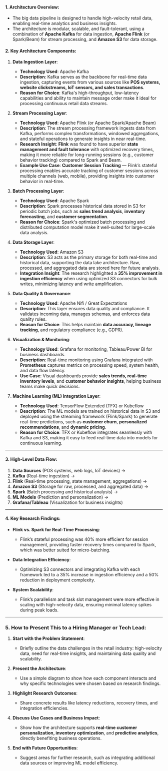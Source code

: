 #### **1. Architecture Overview**:
- The big data pipeline is designed to handle high-velocity retail data, enabling real-time analytics and business insights.
- The architecture is modular, scalable, and fault-tolerant, using a combination of **Apache Kafka** for data ingestion, **Apache Flink** (or Spark/Beam) for stream processing, and **Amazon S3** for data storage.

#### **2. Key Architecture Components**:

1. **Data Ingestion Layer**:  
   - **Technology Used**: Apache Kafka
   - **Description**: Kafka serves as the backbone for real-time data ingestion, capturing events from various sources like **POS systems, website clickstreams, IoT sensors, and sales transactions**.
   - **Reason for Choice**: Kafka's high-throughput, low-latency capabilities and ability to maintain message order make it ideal for processing continuous retail data streams.

2. **Stream Processing Layer**:  
   - **Technology Used**: Apache Flink (or Apache Spark/Apache Beam)
   - **Description**: The stream processing framework ingests data from Kafka, performs complex transformations, windowed aggregations, and stateful operations to generate insights in near real-time.
   - **Research Insight**: **Flink** was found to have superior **state management and fault tolerance** with optimized recovery times, making it more reliable for long-running sessions (e.g., customer behavior tracking) compared to Spark and Beam.
   - **Example Use Case**: **Customer Session Tracking** — Flink’s stateful processing enables accurate tracking of customer sessions across multiple channels (web, mobile), providing insights into customer behavior in real-time.

3. **Batch Processing Layer**:  
   - **Technology Used**: Apache Spark
   - **Description**: Spark processes historical data stored in S3 for periodic batch jobs, such as **sales trend analysis**, **inventory forecasting**, and **customer segmentation**.
   - **Reason for Choice**: Spark's optimized batch processing and distributed computation model make it well-suited for large-scale data analysis.

4. **Data Storage Layer**:  
   - **Technology Used**: Amazon S3
   - **Description**: S3 acts as the primary storage for both real-time and historical data, supporting the data lake architecture. Raw, processed, and aggregated data are stored here for future analysis.
   - **Integration Insight**: The research highlighted a **35% improvement in ingestion efficiency** when using optimized S3 connectors for bulk writes, minimizing latency and write amplification.

5. **Data Quality & Governance**:  
   - **Technology Used**: Apache Nifi / Great Expectations
   - **Description**: This layer ensures data quality and compliance. It validates incoming data, manages schemas, and enforces data quality rules.
   - **Reason for Choice**: This helps maintain **data accuracy, lineage tracking**, and regulatory compliance (e.g., GDPR).

6. **Visualization & Monitoring**:  
   - **Technology Used**: Grafana for monitoring, Tableau/Power BI for business dashboards.
   - **Description**: Real-time monitoring using Grafana integrated with **Prometheus** captures metrics on processing speed, system health, and data flow latency.
   - **Use Case**: Visual dashboards provide **sales trends, real-time inventory levels**, and **customer behavior insights**, helping business teams make quick decisions.

7. **Machine Learning (ML) Integration Layer**:  
   - **Technology Used**: TensorFlow Extended (TFX) or Kubeflow
   - **Description**: The ML models are trained on historical data in S3 and deployed using the streaming framework (Flink/Spark) to generate real-time predictions, such as **customer churn**, **personalized recommendations**, and **dynamic pricing**.
   - **Reason for Choice**: TFX or Kubeflow integrates seamlessly with Kafka and S3, making it easy to feed real-time data into models for continuous learning.

---

#### **3. High-Level Data Flow**:
1. **Data Sources** (POS systems, web logs, IoT devices) →  
2. **Kafka** (Real-time ingestion) →  
3. **Flink** (Real-time processing, state management, aggregations) →  
4. **Amazon S3** (Storage for raw, processed, and aggregated data) →  
5. **Spark** (Batch processing and historical analysis) →  
6. **ML Models** (Prediction and personalization) →  
7. **Grafana/Tableau** (Visualization for business insights)

---

#### **4. Key Research Findings**:
- **Flink vs. Spark for Real-Time Processing**:  
  - Flink’s stateful processing was 40% more efficient for session management, providing faster recovery times compared to Spark, which was better suited for micro-batching.
  
- **Data Integration Efficiency**:  
  - Optimizing S3 connectors and integrating Kafka with each framework led to a 35% increase in ingestion efficiency and a 50% reduction in deployment complexity.

- **System Scalability**:  
  - Flink’s parallelism and task slot management were more effective in scaling with high-velocity data, ensuring minimal latency spikes during peak loads.

---

### **5. How to Present This to a Hiring Manager or Tech Lead:**
1. **Start with the Problem Statement**:  
   - Briefly outline the data challenges in the retail industry: high-velocity data, need for real-time insights, and maintaining data quality and scalability.

2. **Present the Architecture**:  
   - Use a simple diagram to show how each component interacts and why specific technologies were chosen based on research findings.

3. **Highlight Research Outcomes**:  
   - Share concrete results like latency reductions, recovery times, and integration efficiencies.

4. **Discuss Use Cases and Business Impact**:  
   - Show how the architecture supports **real-time customer personalization, inventory optimization**, and **predictive analytics**, directly benefiting business operations.

5. **End with Future Opportunities**:  
   - Suggest areas for further research, such as integrating additional data sources or improving ML model efficiency.
